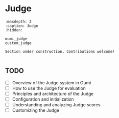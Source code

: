 # Judge

```{toctree}
:maxdepth: 2
:caption: Judge
:hidden:

oumi_judge
custom_judge
```

```{attention}
Section under construction. Contributions welcome!
```

```{include} ../../api/summary/judges.md
```

## TODO

- [ ] Overview of the Judge system in Oumi
- [ ] How to use the Judge for evaluation
- [ ] Principles and architecture of the Judge
- [ ] Configuration and initialization
- [ ] Understanding and analyzing Judge scores
- [ ] Customizing the Judge
